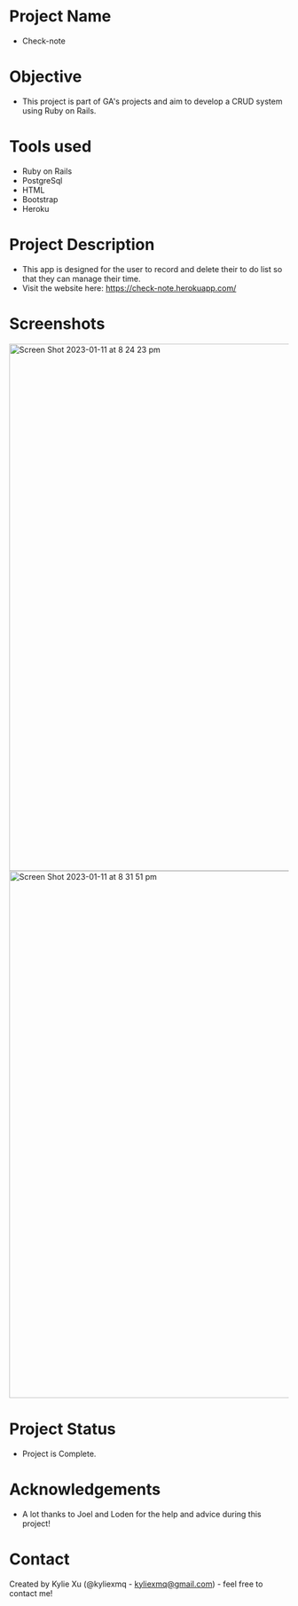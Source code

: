 # Project Name
- Check-note

# Objective
- This project is part of GA's projects and aim to develop a CRUD system using Ruby on Rails.

# Tools used
- Ruby on Rails
- PostgreSql
- HTML
- Bootstrap
- Heroku

# Project Description
- This app is designed for the user to record and delete their to do list so that they can manage their time.
- Visit the website here: https://check-note.herokuapp.com/


# Screenshots
<img width="951" alt="Screen Shot 2023-01-11 at 8 24 23 pm" src="https://user-images.githubusercontent.com/114300308/211769393-878d3293-4d72-42b0-87a5-153353e0c854.png">

<img width="951" alt="Screen Shot 2023-01-11 at 8 31 51 pm" src="https://user-images.githubusercontent.com/114300308/211769759-18fa684a-3fe2-4f89-a6be-a907814a9468.png">


# Project Status
- Project is Complete.

# Acknowledgements
- A lot thanks to Joel and Loden for the help and advice during this project!

# Contact
Created by Kylie Xu (@kyliexmq - kyliexmq@gmail.com) - feel free to contact me!
